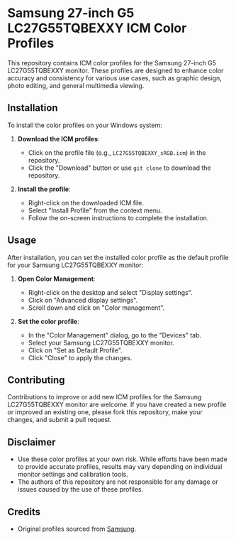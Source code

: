 # Samsung 27-inch G5 LC27G55TQBEXXY ICM Color Profiles

This repository contains ICM color profiles for the Samsung 27-inch G5 LC27G55TQBEXXY monitor. These profiles are designed to enhance color accuracy and consistency for various use cases, such as graphic design, photo editing, and general multimedia viewing.

## Installation

To install the color profiles on your Windows system:

1. **Download the ICM profiles**:
   - Click on the profile file (e.g., `LC27G55TQBEXXY_sRGB.icm`) in the repository.
   - Click the "Download" button or use `git clone` to download the repository.

2. **Install the profile**:
   - Right-click on the downloaded ICM file.
   - Select "Install Profile" from the context menu.
   - Follow the on-screen instructions to complete the installation.

## Usage

After installation, you can set the installed color profile as the default profile for your Samsung LC27G55TQBEXXY monitor:

1. **Open Color Management**:
   - Right-click on the desktop and select "Display settings".
   - Click on "Advanced display settings".
   - Scroll down and click on "Color management".

2. **Set the color profile**:
   - In the "Color Management" dialog, go to the "Devices" tab.
   - Select your Samsung LC27G55TQBEXXY monitor.
   - Click on "Set as Default Profile".
   - Click "Close" to apply the changes.

## Contributing

Contributions to improve or add new ICM profiles for the Samsung LC27G55TQBEXXY monitor are welcome. If you have created a new profile or improved an existing one, please fork this repository, make your changes, and submit a pull request.

## Disclaimer

- Use these color profiles at your own risk. While efforts have been made to provide accurate profiles, results may vary depending on individual monitor settings and calibration tools.
- The authors of this repository are not responsible for any damage or issues caused by the use of these profiles.

## Credits

- Original profiles sourced from [Samsung](https://www.samsung.com).


